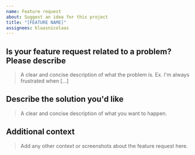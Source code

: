 ```yaml
---
name: Feature request
about: Suggest an idea for this project
title: "[FEATURE NAME]"
assignees: klaasnicolaas
---
```


## Is your feature request related to a problem? Please describe
> A clear and concise description of what the problem is. Ex. I'm always frustrated when [...]

## Describe the solution you'd like
> A clear and concise description of what you want to happen.

## Additional context
> Add any other context or screenshots about the feature request here.
